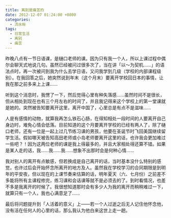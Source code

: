 ```yaml
---
title: 离别是痛苦的
date: 2012-12-07 01:24:00 +0800
categories:
  - 流水帐
tags:
  - 日常生活
  - 离别
  - 痛苦
---
```

昨晚八点有一节日语课，是樋口老师的课。因为只有我一个人，所以上课过程中偶尔会聊天式地说几句。虽然已经被问过很多次了，当在讲「以～为契机……」的语法点时，再一次被问到我为什么去学日语，又问我学到几级（学校的内部课程级别）。在我回答之后，她突然说到年末（这个月末）要离开学校回日本的事情，让我在那之前多来上上课……

听到这个消息时，我愣了一下，然后觉得心里有种失落感……虽然时间不是很长，但从相处到现在也有三个月左右的时间了，并且我记得来这个学校上的第一堂课就是她的。突然被告知要离开这里，离开中国了，心里总是有点不是滋味……

人是有感情的动物，就算我再怎么铁石心肠，在得知相处一段时间的人要离开自己身边时，难免心情会低落。目前知道的这个月要离开学校的已经有两人了，除了樋口老师，还有一位是一起上过几节练习课的男孩，他要在圣诞节时飞回美国继续留学生活。假如哪天被告知高田老师或小岛老师要离开这里的话，也许我会更加难过一些吧？！因为这两位老师的课是我上得最多的，并且大家相处得还算不错。如果是某人走的话，我……我……我……想象不出那时会是何种心情……

我对别人的离开有点敏感，但若换成是自己离开的话，当时基本没什么特别的感觉，也许过后会开始怀念所离开的地方及人。虽然我在学校学习的合同期限是到明年的平安夜，但以现在的上课节奏来估算的话，明年夏天（六、七月份）之前差不多能将所有主课程修完，练习课和会话课等就不是必须去的了。到时看情况，也差不多是我离开的时候了。我很想知道那时会有多少人为我的离开而稍稍难过一下，就算只有一个人，我也心满意足了……

最后将问题提升到「人活着的意义」上——若一个人过逝之后无人记住他怀念他，没有活在任何人的心里的话，那么我认为他白来这世上走一趟。
